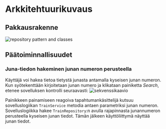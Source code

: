 # Arkkitehtuurikuvaus

## Pakkausrakenne
![repository pattern and classes](https://user-images.githubusercontent.com/51605816/204633015-bcce8070-784a-41b7-a923-ed2847af087e.png)

## Päätoiminnallisuudet
### Juna-tiedon hakeminen junan numeron perusteella
Käyttäjä voi hakea tietoa tietystä junasta antamalla kyseisen junan numeron. Kun syötekenttään kirjoitetaan junan numero ja klikataan painiketta _Search_, etenee sovelluksen kontrolli seuraavasti:
![sekvenssikaavio](https://user-images.githubusercontent.com/51605816/205909906-232b3e40-fd40-4b3c-aef2-e100819c8123.png)

Painikkeen painamiseen reagoiva tapahtumankäsittelijä kutsuu sovelluslogiikan `TrainService` metodia antaen parametriksi junan numeron. Sovelluslogiikka hakee `TrainRepository`:n avulla rajapinnasta junannumeron perusteella kyseisen junan tiedot. Tämän jälkeen käyttöliittymä näyttää junan tiedot. 

